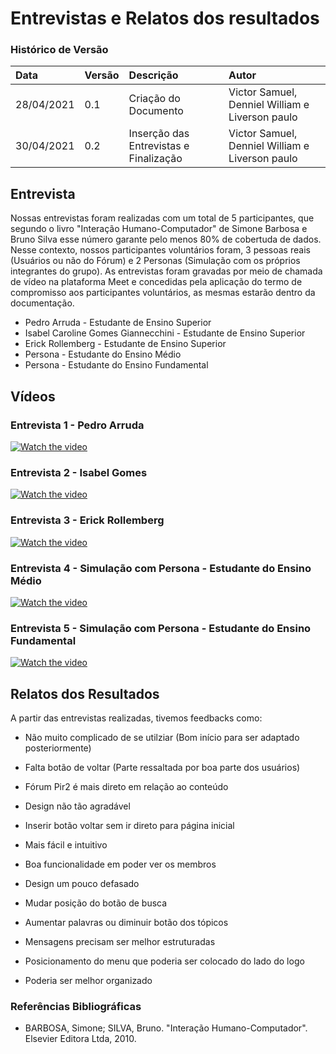 # Entrevistas e Relatos dos resultados

### Histórico de Versão 

| Data | Versão | Descrição | Autor |
| :--- | :--- | :--- | :--- |
| 28/04/2021 | 0.1 | Criação do Documento | Victor Samuel, Denniel William e Liverson paulo  |
| 30/04/2021 | 0.2 | Inserção das Entrevistas e Finalização | Victor Samuel, Denniel William e Liverson paulo |

## Entrevista
Nossas entrevistas foram realizadas com um total de 5 participantes, que segundo o livro "Interação Humano-Computador" de Simone Barbosa e Bruno Silva esse número garante pelo menos 80% de cobertuda de dados. Nesse contexto, nossos participantes voluntários foram, 3 pessoas reais (Usuários ou não do Fórum) e 2 Personas (Simulação com os próprios integrantes do grupo). As entrevistas foram gravadas por meio de chamada de vídeo na plataforma Meet e concedidas pela aplicação do termo de compromisso aos participantes voluntários, as mesmas estarão dentro da documentação.
* Pedro Arruda - Estudante de Ensino Superior
* Isabel Caroline Gomes Giannecchini - Estudante de Ensino Superior
* Erick Rollemberg - Estudante de Ensino Superior
* Persona - Estudante do Ensino Médio 
* Persona - Estudante do Ensino Fundamental 

## Vídeos 

### Entrevista 1 - Pedro Arruda 
[![Watch the video](https://img.youtube.com/vi/JJ4ZDMdwEZM/mqdefault.jpg)](https://youtu.be/JJ4ZDMdwEZM)

### Entrevista 2 - Isabel Gomes

[![Watch the video](https://img.youtube.com/vi/05CGfpgFMxQ/mqdefault.jpg)](https://youtu.be/05CGfpgFMxQ)

### Entrevista 3 - Erick Rollemberg

[![Watch the video](https://img.youtube.com/vi/vd2VdKsxNY8/mqdefault.jpg)](https://youtu.be/qzaBHo5_gnI)


### Entrevista 4 - Simulação com Persona - Estudante do Ensino Médio 
[![Watch the video](https://img.youtube.com/vi/xuxqpnyvT0c/mqdefault.jpg)](https://youtu.be/xuxqpnyvT0c)

### Entrevista 5 - Simulação com Persona - Estudante do Ensino Fundamental
[![Watch the video](https://img.youtube.com/vi/Vi31XcpeVeI/mqdefault.jpg)](https://youtu.be/Vi31XcpeVeI)



## Relatos dos Resultados
A partir das entrevistas realizadas, tivemos feedbacks como:

* Não muito complicado de se utilziar (Bom início para ser adaptado posteriormente)

* Falta botão de voltar (Parte ressaltada por boa parte dos usuários)

* Fórum Pir2 é mais direto em relação ao conteúdo

* Design não tão agradável

* Inserir botão voltar sem ir direto para página inicial

* Mais fácil e intuitivo 

* Boa funcionalidade em poder ver os membros 

* Design um pouco defasado

* Mudar posição do botão de busca

* Aumentar palavras ou diminuir botão dos tópicos

* Mensagens precisam ser melhor estruturadas

* Posicionamento do menu que poderia ser colocado do lado do logo

* Poderia ser melhor organizado


### Referências Bibliográficas
- BARBOSA, Simone; SILVA, Bruno. "Interação Humano-Computador". Elsevier Editora Ltda, 2010.
